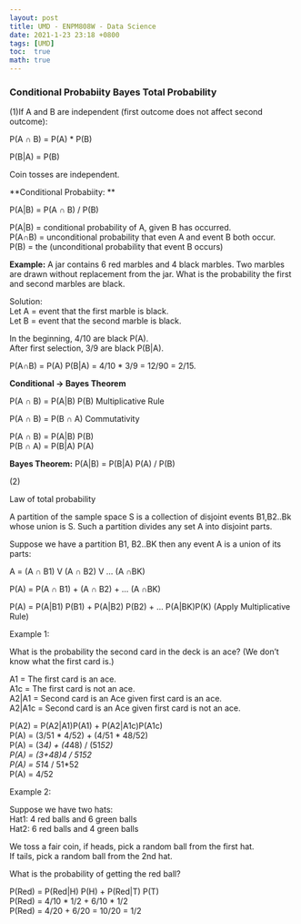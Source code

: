 ```yaml
---
layout: post
title: UMD - ENPM808W - Data Science
date: 2021-1-23 23:18 +0800
tags: [UMD]
toc:  true
math: true
---
```


<!-- Global site tag (gtag.js) - Google Analytics -->
  <script async src="https://www.googletagmanager.com/gtag/js?id=G-TG0XJZG53F"></script>
  <script>
    window.dataLayer = window.dataLayer \|\| [];
    function gtag(){dataLayer.push(arguments);}
    gtag('js', new Date());

    gtag('config', 'G-TG0XJZG53F');
  </script>

  <style TYPE="text/css">code.has-jax {font: inherit; font-size: 100%; background: inherit; border: inherit;}</style><script type="text/x-mathjax-config">
  MathJax.Hub.Config({
      tex2jax: {
          inlineMath: [['$','$'], ['\\(','\\)']],
          displayMath: [ ['$$','$$'], ["\\[","\\]"] ],
          skipTags: ['script', 'noscript', 'style', 'textarea', 'pre'] // removed 'code' entry
      }});
  MathJax.Hub.Queue(function() {
      var all = MathJax.Hub.getAllJax(), i;
      for(i = 0; i < all.length; i += 1) {
          all[i].SourceElement().parentNode.className += ' has-jax';
      }});
  </script><script type="text/javascript" src="https://cdnjs.cloudflare.com/ajax/libs/mathjax/2.7.4/MathJax.js?config=TeX-AMS_HTML-full"></script>  


### Conditional Probabiity Bayes Total Probability

(1)If A and B are independent (first outcome does not affect second outcome):

P(A ∩ B) = P(A) * P(B)

P(B\|A) = P(B)

Coin tosses are independent.

**Conditional Probabiity: **

P(A\|B) = P(A ∩ B) / P(B)

P(A\|B) = conditional probability of A, given B has occurred.<br/>
P(A∩B) = unconditional probability that even A and event B both occur.<br/>
P(B) = the (unconditional probability that event B occurs)

**Example:**
A jar contains 6 red marbles and 4 black marbles. Two marbles are drawn without replacement from the jar. What is the probability the first and second marbles are black.

Solution: <br/>
Let A = event that the first marble is black. <br/>
Let B = event that the second marble is black.<br/>

In the beginning, 4/10 are black P(A).<br/>
After first selection, 3/9 are black P(B\|A).<br/>

P(A∩B) = P(A) P(B\|A) = 4/10 * 3/9 = 12/90 = 2/15.

**Conditional -> Bayes Theorem**

P(A ∩ B) = P(A\|B) P(B) Multiplicative Rule<br/>

P(A ∩ B) = P(B ∩ A) Commutativity<br/>

P(A ∩ B) = P(A\|B) P(B)<br/>
P(B ∩ A) = P(B\|A) P(A)<br/>

**Bayes Theorem:**
P(A\|B) = P(B\|A) P(A) / P(B)


(2)

Law of total probability<br/>

A partition of the sample space S is a collection of disjoint events B1,B2..Bk whose union is S. Such a partition divides any set A into disjoint parts.

Suppose we have a partition B1, B2..BK then any event A is a union of its parts:

A = (A ∩ B1) V (A ∩ B2) V … (A ∩BK)

P(A) = P(A ∩ B1) + (A ∩ B2) + … (A ∩BK)

P(A) = P(A\|B1) P(B1) + P(A\|B2) P(B2) + … P(A\|BK)P(K) (Apply Multiplicative Rule)


Example 1:

What is the probability the second card in the deck is an ace? (We don’t know what the first card is.)

A1 = The first card is an ace.<br/>
A1c = The first card is not an ace.<br/>
A2\|A1 = Second card is an Ace given first card is an ace.<br/>
A2\|A1c = Second card is an Ace given first card is not an ace.<br/>

P(A2) = P(A2\|A1)P(A1) + P(A2\|A1c)P(A1c)<br/>
P(A) = (3/51 * 4/52)  +  (4/51 * 48/52)<br/>
P(A) = (3*4) + (4*48) / (51*52)<br/>
P(A) = (3+48)*4 / 51*52<br/>
P(A) = 51*4 / 51*52<br/>
P(A) = 4/52<br/>

Example 2:

Suppose we have two hats: <br/>
Hat1: 4 red balls and 6 green balls<br/>
Hat2: 6 red balls and 4 green balls<br/>

We toss a fair coin, if heads, pick a random ball from the first hat.<br/>
If tails, pick a random ball from the 2nd hat.

What is the probability of getting the red ball?


P(Red) = P(Red\|H) P(H) + P(Red\|T) P(T)<br/>
P(Red) = 4/10 * 1/2 + 6/10 * 1/2<br/>
P(Red) = 4/20 + 6/20 = 10/20 = 1/2<br/>
